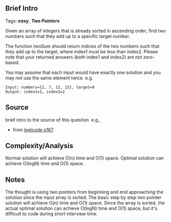 [comment]: <> (This is a comment, it will not be included. For every question commit to the repository, you should put this readme file in the question/problem folder as a readme file, rename it to README.md)

## Brief Intro
Tags: ___easy___, ___Two Pointers___

Given an array of integers that is already sorted in ascending order, find two numbers such that they add up to a specific target number.

The function twoSum should return indices of the two numbers such that they add up to the target, where index1 must be less than index2. Please note that your returned answers (both index1 and index2) are not zero-based.

You may assume that each input would have exactly one solution and you may not use the same element twice.
e.g.
```
Input: numbers={2, 7, 11, 15}, target=9
Output: index1=1, index2=2
```

## Source
brief intro to the source of this question. e.g.,
* from [leetcode q167](https://leetcode.com/problems/two-sum-ii-input-array-is-sorted "Two Sum Sorted Input Array")

## Complexity/Analysis
Normal solution will achieve O(n) time and O(1) space. Optimal solution can achieve O(logN) time and O(1) space.

## Notes
The thought is using two pointers from beginning and end approaching the solution since the input array is sorted. The basic step by step two pointer solution will achieve O(n) time and O(1) space. Since the array is sorted, the actual optimal solution can achieve O(logN) time and O(1) space, but it's difficult to code during short interview time. 
